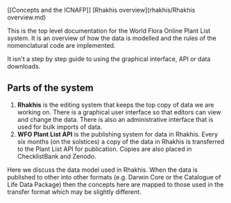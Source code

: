 [[Concepts and the ICNAFP]]
[Rhakhis overview](rhakhis/Rhakhis overview.md)

This is the top level documentation for the World Flora Online Plant List system. It is an overview of how the data is modelled and the rules of the nomenclatural code are implemented.

It isn't a step by step guide to using the graphical interface, API or data downloads.

## Parts of the system

1. __Rhakhis__ is the editing system that keeps the top copy of data we are working on. There is a graphical user interface so that editors can view and change the data. There is also an administrative interface that is used for bulk imports of data.
1. __WFO Plant List API__ is the publishing system for data in Rhakhis. Every six months (on the solstices) a copy of the data in Rhakhis is transferred to the Plant List API for publication. Copies are also placed in ChecklistBank and Zenodo.

Here we discuss the data model used in Rhakhis. When the data is published to other into other formats (e.g. Darwin Core or the Catalogue of Life Data Package) then the concepts here are mapped to those used in the transfer format which may be slightly different. 

